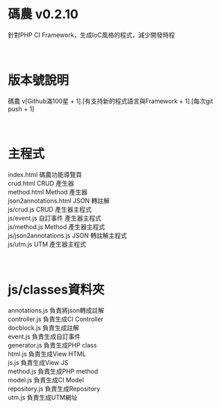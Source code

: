 # 碼農 v0.2.10
針對PHP CI Framework，生成IoC風格的程式，減少開發時程<br />
<br />
<br />
# 版本號說明
碼農 v[Github滿100星 + 1].[有支持新的程式語言與Framework + 1].[每次git push + 1]<br />
<br />
<br />
# 主程式<br />
index.html  碼農功能導覽頁<br />
crud.html  CRUD 產生器<br />
method.html  Method 產生器<br />
json2annotations.html  JSON 轉註解<br />
js/crud.js CRUD 產生器主程式<br />
js/event.js 自訂事件 產生器主程式<br />
js/method.js Method 產生器主程式<br />
js/json2annotations.js JSON 轉註解主程式<br />
js/utm.js UTM 產生器主程式<br />
<br />
<br />
# js/classes資料夾<br />
annotations.js 負責將json轉成註解<br />
controller.js 負責生成CI Controller<br />
docblock.js 負責生成註解<br />
event.js 負責生成自訂事件<br />
generator.js 負責生成PHP class<br />
html.js 負責生成View HTML<br />
js.js 負責生成View JS<br />
method.js 負責生成PHP method<br />
model.js 負責生成CI Model<br />
repository.js 負責生成Repository<br />
utm.js 負責生成UTM網址<br />
